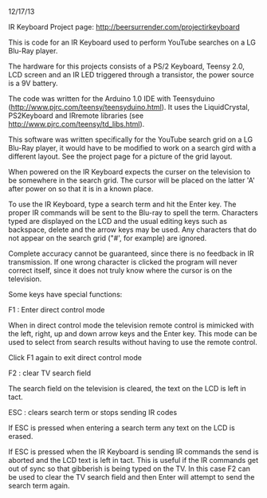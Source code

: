 12/17/13

IR Keyboard Project page:  http://beersurrender.com/projectirkeyboard


This is code for an IR Keyboard used to perform YouTube searches on a LG Blu-Ray player.

The hardware for this projects consists of a PS/2 Keyboard, Teensy 2.0, LCD screen and an IR LED triggered through a transistor, the power source is a 9V battery.

The code was written for the Arduino 1.0 IDE with Teensyduino (http://www.pjrc.com/teensy/teensyduino.html).  It uses the LiquidCrystal, PS2Keyboard and IRremote libraries (see http://www.pjrc.com/teensy/td_libs.html).


This software was written specifically for the YouTube search grid on a LG Blu-Ray player, it would have to be modified to work on a search gird with a different layout.  See the project page for a picture of the grid layout.

When powered on the IR Keyboard expects the curser on the television to be somewhere in the search grid.  The cursor will be placed on the latter 'A' after power on so that it is in a known place.


To use the IR Keyboard, type a search term and hit the Enter key.  The proper IR commands will be sent to the Blu-ray to spell the term.  Characters typed are displayed on the LCD and the usual editing keys such as backspace, delete and the arrow keys may be used.  Any characters that do not appear on the search grid ("#', for example) are ignored.


Complete accuracy cannot be guaranteed, since there is no feedback in IR transmission.  If one wrong character is clicked the program will never correct itself, since it does not truly know where the cursor is on the television.


Some keys have special functions:


F1 :  Enter direct control mode

When in direct control mode the television remote control is mimicked with the left, right, up and down arrow keys and the Enter key.  This mode can be used to select from search results without having to use the remote control.

Click F1 again to exit direct control mode


F2 : clear TV search field

The search field on the television is cleared, the text on the LCD is left in tact.


ESC : clears search term or stops sending IR codes

If ESC is pressed when entering a search term any text on the LCD is erased.

If ESC is pressed when the IR Keyboard is sending IR commands the send is aborted and the LCD text is left in tact.  This is useful if the IR commands get out of sync so that gibberish is being typed on the TV.  In this case F2 can be used to clear the TV search field and then Enter will attempt to send the search term again.

